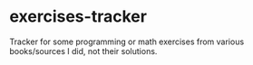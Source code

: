 # exercises-tracker
Tracker for some programming or math exercises from various books/sources I did, not their solutions.
